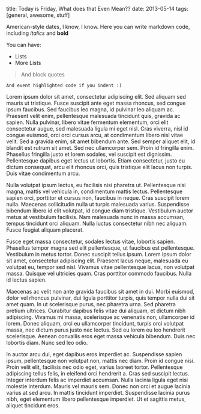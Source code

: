 title: Today is Friday, What does that Even Mean??
date: 2013-05-14
tags: [general, awesome, stuff]

American-style dates, I know, I know. Here you can write markdown code, including *italics* and **bold**

You can have:
* Lists
* More Lists

> And block quotes

    And event highlighted code if you indent :)

Lorem ipsum dolor sit amet, consectetur adipiscing elit. Sed aliquam sed mauris ut tristique. Fusce suscipit ante eget massa rhoncus, sed congue ipsum faucibus. Sed faucibus leo magna, id pulvinar leo aliquam ac. Praesent velit enim, pellentesque malesuada tincidunt quis, gravida ac sapien. Nulla pulvinar, libero vitae fermentum elementum, orci elit consectetur augue, sed malesuada ligula mi eget nisl. Cras viverra, nisl id congue euismod, orci orci cursus arcu, at condimentum libero nisl vitae velit. Sed a gravida enim, sit amet bibendum ante. Sed semper aliquet elit, id blandit est rutrum sit amet. Sed nec ullamcorper sem. Proin id fringilla enim. Phasellus fringilla justo et lorem sodales, vel suscipit est dignissim. Pellentesque dapibus eget lectus ut lobortis. Etiam consectetur, justo eu dictum consequat, arcu elit rhoncus orci, quis tristique elit lacus non turpis. Duis vitae condimentum arcu.

Nulla volutpat ipsum lectus, eu facilisis nisi pharetra ut. Pellentesque nisi magna, mattis vel vehicula in, condimentum mattis lectus. Pellentesque sapien orci, porttitor et cursus non, faucibus in neque. Cras suscipit lorem nulla. Maecenas sollicitudin nulla ut turpis malesuada varius. Suspendisse bibendum libero id elit volutpat, id congue diam tristique. Vestibulum auctor metus at vestibulum facilisis. Nam malesuada nunc in massa accumsan, tempus tincidunt orci aliquam. Nulla luctus consectetur nibh nec aliquam. Fusce feugiat aliquam placerat.

Fusce eget massa consectetur, sodales lectus vitae, lobortis sapien. Phasellus tempor magna sed elit pellentesque, ut faucibus est pellentesque. Vestibulum in metus tortor. Donec suscipit tellus ipsum. Lorem ipsum dolor sit amet, consectetur adipiscing elit. Praesent lacus neque, malesuada eu volutpat eu, tempor sed nisl. Vivamus vitae pellentesque lacus, non volutpat massa. Quisque vel ultricies quam. Cras porttitor commodo faucibus. Nulla id lectus sapien.

Maecenas ac velit non ante gravida faucibus sit amet in dui. Morbi euismod, dolor vel rhoncus pulvinar, dui ligula porttitor turpis, quis tempor nulla dui sit amet quam. In ut scelerisque purus, nec pharetra urna. Sed pharetra pretium ultrices. Curabitur dapibus felis vitae dui aliquam, et dictum nibh adipiscing. Vivamus mi massa, scelerisque ac venenatis non, ullamcorper id lorem. Donec aliquam, orci eu ullamcorper tincidunt, turpis orci volutpat massa, nec dictum purus justo nec lectus. Sed eu lorem eu leo hendrerit scelerisque. Aenean convallis eros eget massa vehicula bibendum. Duis nec lobortis diam. Nunc sed leo odio.

In auctor arcu dui, eget dapibus eros imperdiet ac. Suspendisse sapien ipsum, pellentesque non volutpat non, mattis nec diam. Proin id congue nisi. Proin velit elit, facilisis nec odio eget, varius laoreet tortor. Pellentesque adipiscing tellus felis, in eleifend orci hendrerit a. Cras sed suscipit lectus. Integer interdum felis ac imperdiet accumsan. Nulla lacinia ligula eget nisi molestie interdum. Mauris vel mauris sem. Donec non orci et augue lacinia varius at sed arcu. In mattis tincidunt imperdiet. Suspendisse lacinia purus nibh, eget elementum libero pellentesque imperdiet. Ut et sagittis metus, aliquet tincidunt eros.


